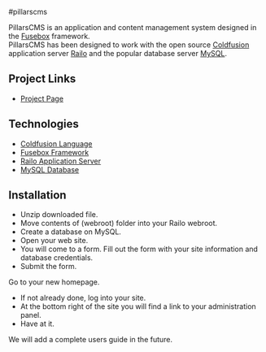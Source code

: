 #pillarscms

PillarsCMS is an application and content management system designed in the [Fusebox](http://www.fusebox.org/) framework.  
PillarsCMS has been designed to work with the open source [Coldfusion](http://www.adobe.com/products/coldfusion/) application server [Railo](http://www.getrailo.com/) and the popular database server [MySQL](http://www.mysql.com/).  

## Project Links

*   [Project Page](https://github.com/rongallant/pillarscms)

## Technologies

*   [Coldfusion Language](http://www.adobe.com/products/coldfusion/)
*   [Fusebox Framework](http://www.fusebox.org/)
*   [Railo Application Server](http://www.getrailo.com/)
*   [MySQL Database](http://www.mysql.com/)

## Installation

* Unzip downloaded file.
* Move contents of (webroot) folder into your Railo webroot.
* Create a database on MySQL.
* Open your web site.
* You will come to a form. Fill out the form with your site information and database credentials.
* Submit the form.

Go to your new homepage.

* If not already done, log into your site.
* At the bottom right of the site you will find a link to your administration panel.
* Have at it.

We will add a complete users guide in the future.
